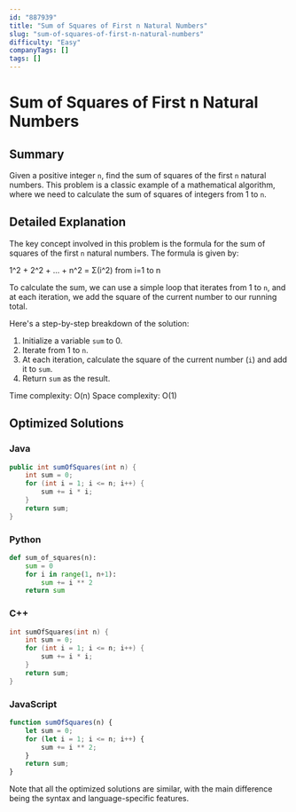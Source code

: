 ```yaml
---
id: "887939"
title: "Sum of Squares of First n Natural Numbers"
slug: "sum-of-squares-of-first-n-natural-numbers"
difficulty: "Easy"
companyTags: []
tags: []
---
```


**Sum of Squares of First n Natural Numbers**
===============

## Summary
Given a positive integer `n`, find the sum of squares of the first `n` natural numbers. This problem is a classic example of a mathematical algorithm, where we need to calculate the sum of squares of integers from 1 to `n`.

## Detailed Explanation
The key concept involved in this problem is the formula for the sum of squares of the first `n` natural numbers. The formula is given by:

1^2 + 2^2 + ... + n^2 = Σ(i^2) from i=1 to n

To calculate the sum, we can use a simple loop that iterates from 1 to `n`, and at each iteration, we add the square of the current number to our running total.

Here's a step-by-step breakdown of the solution:

1. Initialize a variable `sum` to 0.
2. Iterate from 1 to `n`.
3. At each iteration, calculate the square of the current number (`i`) and add it to `sum`.
4. Return `sum` as the result.

Time complexity: O(n)
Space complexity: O(1)

## Optimized Solutions

### Java
```java
public int sumOfSquares(int n) {
    int sum = 0;
    for (int i = 1; i <= n; i++) {
        sum += i * i;
    }
    return sum;
}
```

### Python
```python
def sum_of_squares(n):
    sum = 0
    for i in range(1, n+1):
        sum += i ** 2
    return sum
```

### C++
```cpp
int sumOfSquares(int n) {
    int sum = 0;
    for (int i = 1; i <= n; i++) {
        sum += i * i;
    }
    return sum;
}
```

### JavaScript
```javascript
function sumOfSquares(n) {
    let sum = 0;
    for (let i = 1; i <= n; i++) {
        sum += i ** 2;
    }
    return sum;
}
```

Note that all the optimized solutions are similar, with the main difference being the syntax and language-specific features.